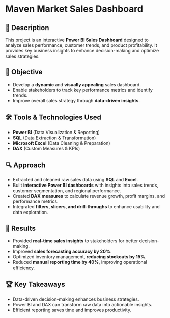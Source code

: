 # Maven Market Sales Dashboard  

## 📌 Description  
This project is an interactive **Power BI Sales Dashboard** designed to analyze sales performance, customer trends, and product profitability. It provides key business insights to enhance decision-making and optimize sales strategies.  

## 🎯 Objective  
- Develop a **dynamic** and **visually appealing** sales dashboard.  
- Enable stakeholders to track key performance metrics and identify trends.  
- Improve overall sales strategy through **data-driven insights**.  

## 🛠 Tools & Technologies Used  
- **Power BI** (Data Visualization & Reporting)  
- **SQL** (Data Extraction & Transformation)  
- **Microsoft Excel** (Data Cleaning & Preparation)  
- **DAX** (Custom Measures & KPIs)  

## 🔍 Approach  
- Extracted and cleaned raw sales data using **SQL** and **Excel**.  
- Built **interactive Power BI dashboards** with insights into sales trends, customer segmentation, and regional performance.  
- Created **DAX measures** to calculate revenue growth, profit margins, and performance metrics.  
- Integrated **filters, slicers, and drill-throughs** to enhance usability and data exploration.  

## 🚀 Results  
- Provided **real-time sales insights** to stakeholders for better decision-making.  
- Improved **sales forecasting accuracy by 20%**.  
- Optimized inventory management, **reducing stockouts by 15%**.  
- Reduced **manual reporting time by 40%**, improving operational efficiency.  

## 🏆 Key Takeaways  
- Data-driven decision-making enhances business strategies.  
- Power BI and DAX can transform raw data into actionable insights.  
- Efficient reporting saves time and improves productivity.  
